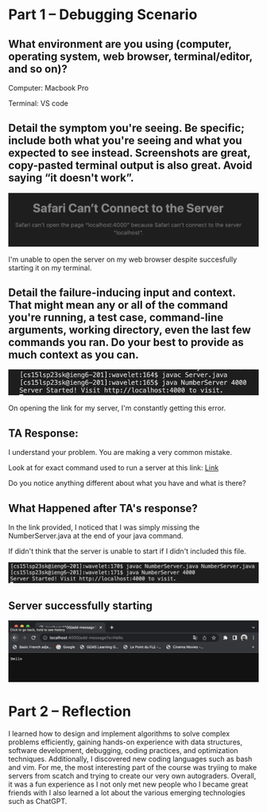 # Part 1 – Debugging Scenario

## What environment are you using (computer, operating system, web browser, terminal/editor, and so on)?

Computer: Macbook Pro 

Terminal: VS code

## Detail the symptom you're seeing. Be specific; include both what you're seeing and what you expected to see instead. Screenshots are great, copy-pasted terminal output is also great. Avoid saying “it doesn't work”.

![](e1.png)

I'm unable to open the server on my web browser despite succesfully starting it on my terminal.

## Detail the failure-inducing input and context. That might mean any or all of the command you're running, a test case, command-line arguments, working directory, even the last few commands you ran. Do your best to provide as much context as you can.

![](e2.png)

On opening the link for my server, I'm constantly getting this error.

## TA Response:

I understand your problem. You are making a very common mistake.

Look at for exact command used to run a server at this link: [Link](https://ucsd-cse15l-s23.github.io/week/week2/)

Do you notice anything different about what you have and what is there?

## What Happened after TA's response?

In the link provided, I noticed that I was simply missing the NumberServer.java at the end of your java command.

If didn't think that the server is unable to start if I didn't included this file.

![](e3.png)

## Server successfully starting

![Image](bro.png)

# Part 2 – Reflection

I learned how to design and implement algorithms to solve complex problems efficiently, gaining hands-on experience with data structures, software development, debugging, coding practices, and optimization techniques. Additionally, I discovered new  coding languages such as bash and vim. For me, the most interesting part of the course was tryiing to make servers from scatch and trying to create our very own autograders. Overall, it was a fun experience as I not only met new people who I became great friends with I also learned a lot about the various emerging technologies such as ChatGPT. 
